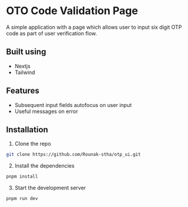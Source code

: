 # OTO Code Validation Page

A simple application with a page which allows user to input six digit OTP code as part of user verification flow.

## Built using

-   Nextjs
-   Tailwind

## Features

-   Subsequent input fields autofocus on user input
-   Useful messages on error

## Installation

1. Clone the repo

```bash
git clone https://github.com/Rounak-stha/otp_ui.git
```

2. Install the dependencies

```bash
pnpm install
```

3. Start the development server

```bash
pnpm run dev
```
